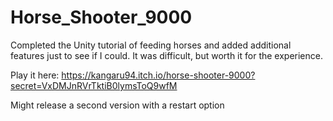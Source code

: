 # Horse_Shooter_9000
Completed the Unity tutorial of feeding horses and added additional features just to see if I could. It was difficult, but worth it for the experience. 

Play it here:
https://kangaru94.itch.io/horse-shooter-9000?secret=VxDMJnRVrTktiB0lymsToQ9wfM

Might release a second version with a restart option
